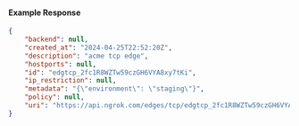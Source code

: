 <!-- Code generated for API Clients. DO NOT EDIT. -->

#### Example Response

```json
{
	"backend": null,
	"created_at": "2024-04-25T22:52:20Z",
	"description": "acme tcp edge",
	"hostports": null,
	"id": "edgtcp_2fc1R8WZTw59czGH6VYA8xy7tKi",
	"ip_restriction": null,
	"metadata": "{\"environment\": \"staging\"}",
	"policy": null,
	"uri": "https://api.ngrok.com/edges/tcp/edgtcp_2fc1R8WZTw59czGH6VYA8xy7tKi"
}
```
